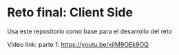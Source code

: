 # Reto final: Client Side

Usa este repositorio como base para el desarrollo del reto

Video link: parte 1: https://youtu.be/xiIM9OEk9OQ

